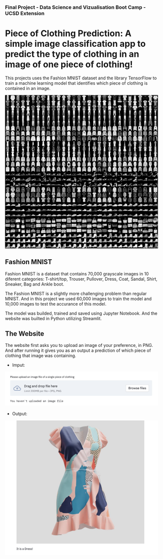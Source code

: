 ### Final Project - Data Science and Vizualisation Boot Camp - UCSD Extension

# Piece of Clothing Prediction: A simple image classification app to predict the type of clothing in an image of one piece of clothing!

This projects uses the Fashion MNIST dataset and the library TensorFlow to train a machine learning model that identifies which piece of clothing is contained in an image.

![Fashion MNIST samples](Images/default_pic.png)

## Fashion MNIST

Fashion MNIST is a dataset that contains 70,000 grayscale images in 10 diferent categories: T-shirt/top, Trouser, Pullover, Dress, Coat, Sandal, Shirt, Sneaker, Bag and Ankle boot.

The Fashion MNIST is a slightly more challenging problem than regular MNIST. And in this project we used 60,000 images to train the model and 10,000 images to test the accurance of this model.

The model was builded, trained and saved using Jupyter Notebook. And the website was builted in Python utilizing Streamlit.


## The Website

The website first asks you to upload an image of your preference, in PNG. And after running it gives you as an output a prediction of which piece of clothing that image was containing.

* Imput:

![Website](Images/website.png)



* Output:

![Website Output](Images/website_result.png)


